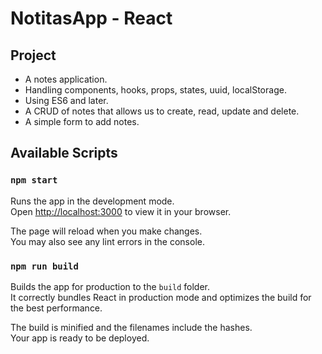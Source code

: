 # NotitasApp - React

## Project

- A notes application. 
- Handling components, hooks, props, states, uuid, localStorage. 
- Using ES6 and later.
- A CRUD of notes that allows us to create, read, update and delete.
- A simple form to add notes.

## Available Scripts

### `npm start`

Runs the app in the development mode.\
Open [http://localhost:3000](http://localhost:3000) to view it in your browser.

The page will reload when you make changes.\
You may also see any lint errors in the console.

### `npm run build`

Builds the app for production to the `build` folder.\
It correctly bundles React in production mode and optimizes the build for the best performance.

The build is minified and the filenames include the hashes.\
Your app is ready to be deployed.
